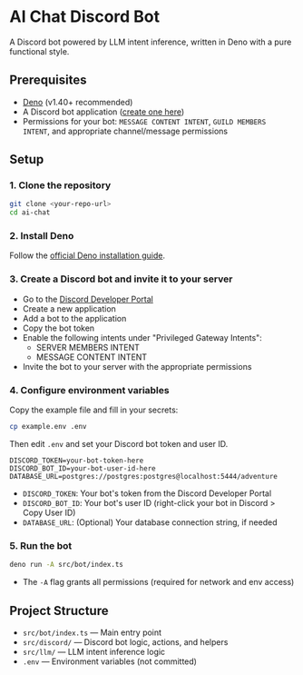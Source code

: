 # AI Chat Discord Bot

A Discord bot powered by LLM intent inference, written in Deno with a pure functional style.

## Prerequisites

- [Deno](https://deno.com/manual/getting_started/installation) (v1.40+ recommended)
- A Discord bot application ([create one here](https://discord.com/developers/applications))
- Permissions for your bot: `MESSAGE CONTENT INTENT`, `GUILD MEMBERS INTENT`, and appropriate channel/message permissions

## Setup

### 1. Clone the repository

```sh
git clone <your-repo-url>
cd ai-chat
```

### 2. Install Deno

Follow the [official Deno installation guide](https://deno.com/manual/getting_started/installation).

### 3. Create a Discord bot and invite it to your server

- Go to the [Discord Developer Portal](https://discord.com/developers/applications)
- Create a new application
- Add a bot to the application
- Copy the bot token
- Enable the following intents under "Privileged Gateway Intents":
  - SERVER MEMBERS INTENT
  - MESSAGE CONTENT INTENT
- Invite the bot to your server with the appropriate permissions

### 4. Configure environment variables

Copy the example file and fill in your secrets:

```sh
cp example.env .env
```

Then edit `.env` and set your Discord bot token and user ID.

```env
DISCORD_TOKEN=your-bot-token-here
DISCORD_BOT_ID=your-bot-user-id-here
DATABASE_URL=postgres://postgres:postgres@localhost:5444/adventure
```

- `DISCORD_TOKEN`: Your bot's token from the Discord Developer Portal
- `DISCORD_BOT_ID`: Your bot's user ID (right-click your bot in Discord > Copy User ID)
- `DATABASE_URL`: (Optional) Your database connection string, if needed

### 5. Run the bot

```sh
deno run -A src/bot/index.ts
```

- The `-A` flag grants all permissions (required for network and env access)

## Project Structure

- `src/bot/index.ts` — Main entry point
- `src/discord/` — Discord bot logic, actions, and helpers
- `src/llm/` — LLM intent inference logic
- `.env` — Environment variables (not committed)

